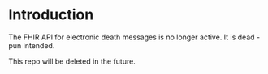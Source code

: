 # Introduction

The FHIR API for electronic death messages is no longer active. It is dead - pun intended.

This repo will be deleted in the future.
